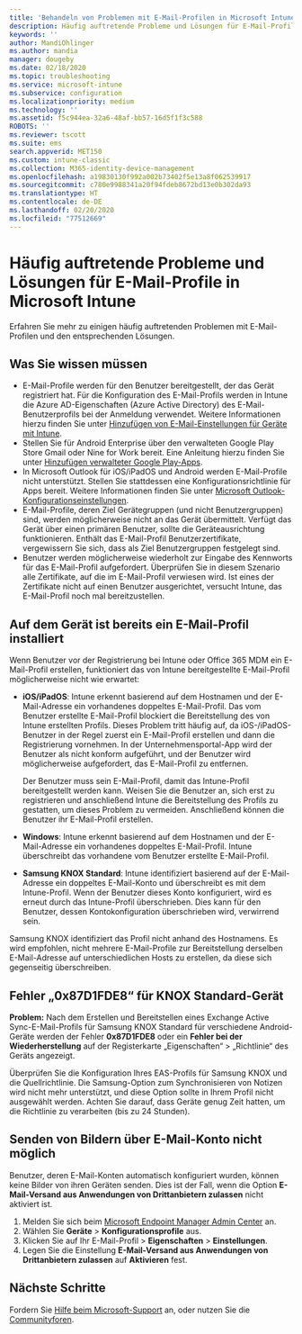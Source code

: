 ```yaml
---
title: 'Behandeln von Problemen mit E-Mail-Profilen in Microsoft Intune: Azure | Microsoft-Dokumentation'
description: Häufig auftretende Probleme und Lösungen für E-Mail-Profile in Microsoft Intune, darunter doppelte E-Mail-Profile und Fehler auf Android-Geräten mit Samsung KNOX Standard.
keywords: ''
author: MandiOhlinger
ms.author: mandia
manager: dougeby
ms.date: 02/18/2020
ms.topic: troubleshooting
ms.service: microsoft-intune
ms.subservice: configuration
ms.localizationpriority: medium
ms.technology: ''
ms.assetid: f5c944ea-32a6-48af-bb57-16d5f1f3c588
ROBOTS: ''
ms.reviewer: tscott
ms.suite: ems
search.appverid: MET150
ms.custom: intune-classic
ms.collection: M365-identity-device-management
ms.openlocfilehash: a19830130f992a002b73402f5e13a8f062539917
ms.sourcegitcommit: c780e9988341a20f94fdeb8672bd13e0b302da93
ms.translationtype: HT
ms.contentlocale: de-DE
ms.lasthandoff: 02/20/2020
ms.locfileid: "77512669"
---
```

# <a name="common-issues-and-resolutions-with-email-profiles-in-microsoft-intune"></a>Häufig auftretende Probleme und Lösungen für E-Mail-Profile in Microsoft Intune

Erfahren Sie mehr zu einigen häufig auftretenden Problemen mit E-Mail-Profilen und den entsprechenden Lösungen.

## <a name="what-you-need-to-know"></a>Was Sie wissen müssen

- E-Mail-Profile werden für den Benutzer bereitgestellt, der das Gerät registriert hat. Für die Konfiguration des E-Mail-Profils werden in Intune die Azure AD-Eigenschaften (Azure Active Directory) des E-Mail-Benutzerprofils bei der Anmeldung verwendet. Weitere Informationen hierzu finden Sie unter [Hinzufügen von E-Mail-Einstellungen für Geräte mit Intune](email-settings-configure.md).
- Stellen Sie für Android Enterprise über den verwalteten Google Play Store Gmail oder Nine for Work bereit. Eine Anleitung hierzu finden Sie unter [Hinzufügen verwalteter Google Play-Apps](../apps/apps-add-android-for-work.md).
- In Microsoft Outlook für iOS/iPadOS und Android werden E-Mail-Profile nicht unterstützt. Stellen Sie stattdessen eine Konfigurationsrichtlinie für Apps bereit. Weitere Informationen finden Sie unter [Microsoft Outlook-Konfigurationseinstellungen](../apps/app-configuration-policies-outlook.md).
- E-Mail-Profile, deren Ziel Gerätegruppen (und nicht Benutzergruppen) sind, werden möglicherweise nicht an das Gerät übermittelt. Verfügt das Gerät über einen primären Benutzer, sollte die Geräteausrichtung funktionieren. Enthält das E-Mail-Profil Benutzerzertifikate, vergewissern Sie sich, dass als Ziel Benutzergruppen festgelegt sind.
- Benutzer werden möglicherweise wiederholt zur Eingabe des Kennworts für das E-Mail-Profil aufgefordert. Überprüfen Sie in diesem Szenario alle Zertifikate, auf die im E-Mail-Profil verwiesen wird. Ist eines der Zertifikate nicht auf einen Benutzer ausgerichtet, versucht Intune, das E-Mail-Profil noch mal bereitzustellen.

## <a name="device-already-has-an-email-profile-installed"></a>Auf dem Gerät ist bereits ein E-Mail-Profil installiert

Wenn Benutzer vor der Registrierung bei Intune oder Office 365 MDM ein E-Mail-Profil erstellen, funktioniert das von Intune bereitgestellte E-Mail-Profil möglicherweise nicht wie erwartet:

- **iOS/iPadOS**: Intune erkennt basierend auf dem Hostnamen und der E-Mail-Adresse ein vorhandenes doppeltes E-Mail-Profil. Das vom Benutzer erstellte E-Mail-Profil blockiert die Bereitstellung des von Intune erstellten Profils. Dieses Problem tritt häufig auf, da iOS-/iPadOS-Benutzer in der Regel zuerst ein E-Mail-Profil erstellen und dann die Registrierung vornehmen. In der Unternehmensportal-App wird der Benutzer als nicht konform aufgeführt, und der Benutzer wird möglicherweise aufgefordert, das E-Mail-Profil zu entfernen.

  Der Benutzer muss sein E-Mail-Profil, damit das Intune-Profil bereitgestellt werden kann. Weisen Sie die Benutzer an, sich erst zu registrieren und anschließend Intune die Bereitstellung des Profils zu gestatten, um dieses Problem zu vermeiden. Anschließend können die Benutzer ihr E-Mail-Profil erstellen.

- **Windows**: Intune erkennt basierend auf dem Hostnamen und der E-Mail-Adresse ein vorhandenes doppeltes E-Mail-Profil. Intune überschreibt das vorhandene vom Benutzer erstellte E-Mail-Profil.

- **Samsung KNOX Standard**: Intune identifiziert basierend auf der E-Mail-Adresse ein doppeltes E-Mail-Konto und überschreibt es mit dem Intune-Profil. Wenn der Benutzer dieses Konto konfiguriert, wird es erneut durch das Intune-Profil überschrieben. Dies kann für den Benutzer, dessen Kontokonfiguration überschrieben wird, verwirrend sein.

Samsung KNOX identifiziert das Profil nicht anhand des Hostnamens. Es wird empfohlen, nicht mehrere E-Mail-Profile zur Bereitstellung derselben E-Mail-Adresse auf unterschiedlichen Hosts zu erstellen, da diese sich gegenseitig überschreiben.

## <a name="error-0x87d1fde8-for-knox-standard-device"></a>Fehler „0x87D1FDE8“ für KNOX Standard-Gerät

**Problem:** Nach dem Erstellen und Bereitstellen eines Exchange Active Sync-E-Mail-Profils für Samsung KNOX Standard für verschiedene Android-Geräte werden der Fehler **0x87D1FDE8** oder ein **Fehler bei der Wiederherstellung** auf der Registerkarte „Eigenschaften“ > „Richtlinie“ des Geräts angezeigt.

Überprüfen Sie die Konfiguration Ihres EAS-Profils für Samsung KNOX und die Quellrichtlinie. Die Samsung-Option zum Synchronisieren von Notizen wird nicht mehr unterstützt, und diese Option sollte in Ihrem Profil nicht ausgewählt werden. Achten Sie darauf, dass Geräte genug Zeit hatten, um die Richtlinie zu verarbeiten (bis zu 24 Stunden).

## <a name="unable-to-send-images-from--email-account"></a>Senden von Bildern über E-Mail-Konto nicht möglich

Benutzer, deren E-Mail-Konten automatisch konfiguriert wurden, können keine Bilder von ihren Geräten senden. Dies ist der Fall, wenn die Option **E-Mail-Versand aus Anwendungen von Drittanbietern zulassen** nicht aktiviert ist.

1. Melden Sie sich beim [Microsoft Endpoint Manager Admin Center](https://go.microsoft.com/fwlink/?linkid=2109431) an.
2. Wählen Sie **Geräte** > **Konfigurationsprofile** aus.
3. Klicken Sie auf Ihr E-Mail-Profil > **Eigenschaften** > **Einstellungen**.
4. Legen Sie die Einstellung **E-Mail-Versand aus Anwendungen von Drittanbietern zulassen** auf **Aktivieren** fest.

## <a name="next-steps"></a>Nächste Schritte

Fordern Sie [Hilfe beim Microsoft-Support](../fundamentals/get-support.md) an, oder nutzen Sie die [Communityforen](https://social.technet.microsoft.com/Forums/en-US/home?category=microsoftintune).
